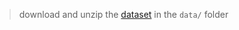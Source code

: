 > download and unzip the [dataset](https://grouplens.org/datasets/movielens/25m/) in the `data/` folder